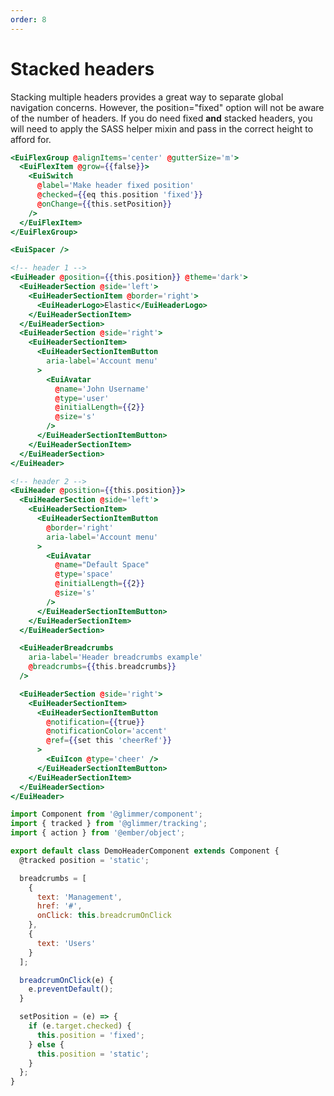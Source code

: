 ```yaml
---
order: 8
---
```


# Stacked headers

<EuiText>
  Stacking multiple headers provides a great way to separate global navigation concerns. However, the <EuiCode>position="fixed"</EuiCode> option will not be aware of the number of headers. If you do need fixed <strong>and</strong> stacked headers, you will need to apply the SASS helper mixin and pass in the correct height to afford for.
</EuiText>

```hbs template
<EuiFlexGroup @alignItems='center' @gutterSize='m'>
  <EuiFlexItem @grow={{false}}>
    <EuiSwitch
      @label='Make header fixed position'
      @checked={{eq this.position 'fixed'}}
      @onChange={{this.setPosition}}
    />
  </EuiFlexItem>
</EuiFlexGroup>

<EuiSpacer />

<!-- header 1 -->
<EuiHeader @position={{this.position}} @theme='dark'>
  <EuiHeaderSection @side='left'>
    <EuiHeaderSectionItem @border='right'>
      <EuiHeaderLogo>Elastic</EuiHeaderLogo>
    </EuiHeaderSectionItem>
  </EuiHeaderSection>
  <EuiHeaderSection @side='right'>
    <EuiHeaderSectionItem>
      <EuiHeaderSectionItemButton
        aria-label='Account menu'
      >
        <EuiAvatar
          @name='John Username'
          @type='user'
          @initialLength={{2}}
          @size='s'
        />
      </EuiHeaderSectionItemButton>
    </EuiHeaderSectionItem>
  </EuiHeaderSection>
</EuiHeader>

<!-- header 2 -->
<EuiHeader @position={{this.position}}>
  <EuiHeaderSection @side='left'>
    <EuiHeaderSectionItem>
      <EuiHeaderSectionItemButton
        @border='right'
        aria-label='Account menu'
      >
        <EuiAvatar
          @name="Default Space"
          @type='space'
          @initialLength={{2}}
          @size='s'
        />
      </EuiHeaderSectionItemButton>
    </EuiHeaderSectionItem>
  </EuiHeaderSection>

  <EuiHeaderBreadcrumbs
    aria-label='Header breadcrumbs example'
    @breadcrumbs={{this.breadcrumbs}}
  />

  <EuiHeaderSection @side='right'>
    <EuiHeaderSectionItem>
      <EuiHeaderSectionItemButton
        @notification={{true}}
        @notificationColor='accent'
        @ref={{set this 'cheerRef'}}
      >
        <EuiIcon @type='cheer' />
      </EuiHeaderSectionItemButton>
    </EuiHeaderSectionItem>
  </EuiHeaderSection>
</EuiHeader>
```

```js component
import Component from '@glimmer/component';
import { tracked } from '@glimmer/tracking';
import { action } from '@ember/object';

export default class DemoHeaderComponent extends Component {
  @tracked position = 'static';

  breadcrumbs = [
    {
      text: 'Management',
      href: '#',
      onClick: this.breadcrumOnClick
    },
    {
      text: 'Users'
    }
  ];

  breadcrumOnClick(e) {
    e.preventDefault();
  } 

  setPosition = (e) => {
    if (e.target.checked) {
      this.position = 'fixed';
    } else {
      this.position = 'static';
    }
  };
}
```
